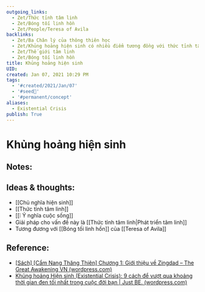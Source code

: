 ```yaml
---
outgoing_links:
  - Zet/Thức tỉnh tâm linh
  - Zet/Bóng tối linh hồn
  - Zet/People/Teresa of Avila
backlinks:
  - Zet/Ba Chân lý của thông thiên học
  - Zet/Khủng hoảng hiện sinh có nhiều điểm tương đồng với thức tỉnh tâm linh
  - Zet/Thế giới tâm linh
  - Zet/Bóng tối linh hồn
title: Khủng hoảng hiện sinh
UID: 
created: Jan 07, 2021 10:29 PM
tags:
  - '#created/2021/Jan/07'
  - '#seed🥜'
  - '#permanent/concept'
aliases:
  - Existential Crisis
publish: True
---
```

# Khủng hoảng hiện sinh

## Notes:


## Ideas & thoughts:
- [[Chủ nghĩa hiện sinh]]
- [[Thức tỉnh tâm linh]]
- [[❕ Ý nghĩa cuộc sống]]
- Giải pháp cho vấn đề này là [[Thức tỉnh tâm linh|Phát triển tâm linh]]
- Tương đương với [[Bóng tối linh hồn]] của [[Teresa of Avila]]

## Reference:
- [[Sách] [Cẩm Nang Thăng Thiên] Chương 1: Giới thiệu về Zingdad – The Great Awakening VN (wordpress.com)](https://thegreatawakeningvn.wordpress.com/2021/06/01/sach-cam-nang-thang-thien-chuong-1/)
- [Khủng hoảng Hiện sinh (Existential Crisis): 9 cách để vượt qua khoảng thời gian đen tối nhất trong cuộc đời bạn | Just BE. (wordpress.com)](https://innermostselves.wordpress.com/2019/08/05/khung-hoang-hien-sinh-existential-crisis-9-cach-de-vuot-qua-khoang-thoi-gian-den-toi-nhat-trong-cuoc-doi-ban/)


